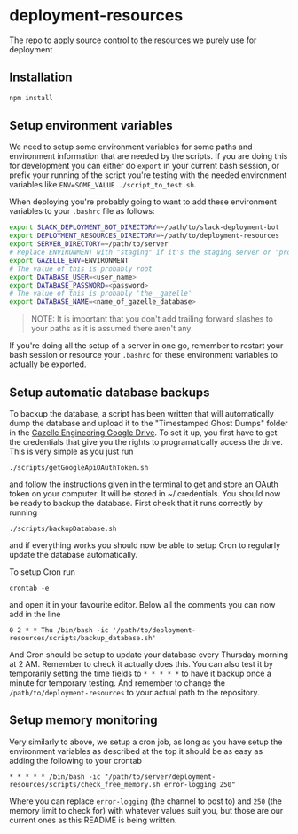 # deployment-resources

The repo to apply source control to the resources we purely use for deployment


## Installation

```bash
npm install
```

## Setup environment variables

We need to setup some environment variables for some paths and environment information that are needed by the scripts. If you are doing this for development you can either do `export` in your current bash session, or prefix your running of the script you're testing with the needed environment variables like `ENV=SOME_VALUE ./script_to_test.sh`.

When deploying you're probably going to want to add these environment variables to your `.bashrc` file as follows:

```bash
export SLACK_DEPLOYMENT_BOT_DIRECTORY=~/path/to/slack-deployment-bot
export DEPLOYMENT_RESOURCES_DIRECTORY=~/path/to/deployment-resources
export SERVER_DIRECTORY=~/path/to/server
# Replace ENVIRONMENT with "staging" if it's the staging server or "production" for the production server
export GAZELLE_ENV=ENVIRONMENT
# The value of this is probably root
export DATABASE_USER=<user_name>
export DATABASE_PASSWORD=<password>
# The value of this is probably 'the__gazelle'
export DATABASE_NAME=<name_of_gazelle_database>
```

> NOTE: It is important that you don't add trailing forward slashes to your paths as it is assumed there aren't any

If you're doing all the setup of a server in one go, remember to restart your bash session or resource your `.bashrc` for these environment variables to actually be exported.

## Setup automatic database backups

To backup the database, a script has been written that will automatically dump the database and upload it to the "Timestamped Ghost Dumps" folder in the [Gazelle Engineering Google Drive](https://drive.google.com/drive/u/1/folders/0B5ceCeOuBd1tVWNSX2k2RVUtOFk). To set it up, you first have to get the credentials that give you the rights to programatically access the drive. This is very simple as you just run

`./scripts/getGoogleApiOAuthToken.sh`

and follow the instructions given in the terminal to get and store an OAuth token on your computer. It will be stored in ~/.credentials. You should now be ready to backup the database. First check that it runs correctly by running

`./scripts/backupDatabase.sh`

and if everything works you should now be able to setup Cron to regularly update the database automatically.

To setup Cron run

`crontab -e`

and open it in your favourite editor.
Below all the comments you can now add in the line

`0 2 * * Thu /bin/bash -ic '/path/to/deployment-resources/scripts/backup_database.sh'`

And Cron should be setup to update your database every Thursday morning at 2 AM. Remember to check it actually does this. You can also test it by temporarily setting the time fields to `* * * * *` to have it backup once a minute for temporary testing.
And remember to change the `/path/to/deployment-resources` to your actual path to the repository.

## Setup memory monitoring

Very similarly to above, we setup a cron job, as long as you have setup the environment variables as described at the top it should be as easy as adding the following to your crontab

```
* * * * * /bin/bash -ic "/path/to/server/deployment-resources/scripts/check_free_memory.sh error-logging 250"
```

Where you can replace `error-logging` (the channel to post to) and `250` (the memory limit to check for) with whatever values suit you, but those are our current ones as this README is being written.
